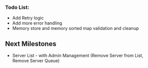 ### Todo List:
- Add Retry logic
- Add more error handling
- Memory store and memory sorted map validation and cleanup

## Next Milestones
- Server List - with Admin Management (Remove Server from List, Remove Server Queue)